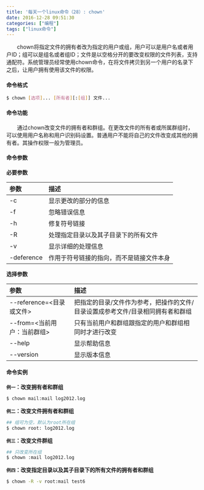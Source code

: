 ```yaml
---
title: '每天一个linux命令（28）: chown'
date: 2016-12-28 09:51:30
categories: ["编程"]
tags: ["linux命令"]
---
```

　　chown将指定文件的拥有者改为指定的用户或组，用户可以是用户名或者用户ID；组可以是组名或者组ID；文件是以空格分开的要改变权限的文件列表，支持通配符。系统管理员经常使用chown命令，在将文件拷贝到另一个用户的名录下之后，让用户拥有使用该文件的权限。
<!--more -->
#### 命令格式
```bash
$ chown [选项]... [所有者][:[组]] 文件...
```
#### 命令功能
　　通过chown改变文件的拥有者和群组。在更改文件的所有者或所属群组时，可以使用用户名称和用户识别码设置。普通用户不能将自己的文件改变成其他的拥有者。其操作权限一般为管理员。

#### 命令参数
**必要参数**

| 参数 | 描述 |
| :------------- | :------------- |
| -c | 显示更改的部分的信息 |
| -f | 忽略错误信息 |
| -h | 修复符号链接 |
| -R | 处理指定目录以及其子目录下的所有文件 |
| -v | 显示详细的处理信息 |
| -deference | 作用于符号链接的指向，而不是链接文件本身 |

**选择参数**

| 参数 | 描述 |
| :------------- | :------------- |
| --reference=<目录或文件> | 把指定的目录/文件作为参考，把操作的文件/目录设置成参考文件/目录相同拥有者和群组 |
| --from=<当前用户：当前群组> | 只有当前用户和群组跟指定的用户和群组相同时才进行改变 |
| --help | 显示帮助信息 |
| --version | 显示版本信息 |

#### 命令实例
**`例一`：改变拥有者和群组**
```bash
$ chown mail:mail log2012.log
```
**`例二`：改变文件拥有者和群组**
```bash
## 组可为空，默认为root所在组
$ chown root: log2012.log
```
**`例三`：改变文件群组**
```bash
## 只改变所在组
$ chown :mail log2012.log
```
**`例四`：改变指定目录以及其子目录下的所有文件的拥有者和群组**
```bash
$ chown -R -v root:mail test6
```

